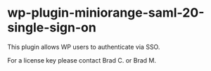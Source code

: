 # wp-plugin-miniorange-saml-20-single-sign-on

This plugin allows WP users to authenticate via SSO.

For a license key please contact Brad C. or Brad M.